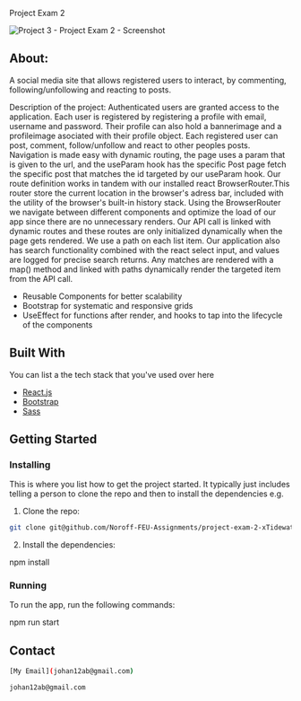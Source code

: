 Project Exam 2

![Project 3 - Project Exam 2 - Screenshot](https://user-images.githubusercontent.com/79268288/224323173-5251307a-b91e-4414-8e3d-9ae5d90bb63a.png)




## About:
A social media site that allows registered users to interact, by commenting, following/unfollowing and reacting to posts. 

Description of the project:
Authenticated users are granted access to the application. Each user is registered by registering a profile with email, username and password. Their profile can also hold a bannerimage and a profileimage asociated with their profile object. Each registered user can post, comment, follow/unfollow and react to other peoples posts. Navigation is made easy with dynamic routing, the page uses a param that is given to the url, and the useParam hook has the specific Post page fetch the specific post that matches the id targeted by our useParam hook. Our route definition works in tandem with our installed react BrowserRouter.This router store the current location in the browser's adress bar, included with the utility of the browser's built-in history stack. Using the BrowserRouter we navigate between different components and optimize the load of our app since there are no unnecessary renders. Our API call is linked with dynamic routes and these routes are only initialized dynamically when the page gets rendered. We use a path on each list item. Our application also has search functionality combined with the react select input, and values are logged for precise search returns. Any matches are rendered with a map() method and linked with paths dynamically render the targeted item from the API call.

- Reusable Components for better scalability
- Bootstrap for systematic and responsive grids
- UseEffect for functions after render, and hooks to tap into the lifecycle of the components

## Built With

You can list a the tech stack that you've used over here

- [React.js](https://reactjs.org/)
- [Bootstrap](https://getbootstrap.com)
- [Sass](https://sass-lang.com/)


## Getting Started

### Installing

This is where you list how to get the project started. It typically just includes telling a person to clone the repo and then to install the dependencies e.g.

1. Clone the repo:
```bash
git clone git@github.com/Noroff-FEU-Assignments/project-exam-2-xTidewaterx.git

```



2. Install the dependencies:


npm install


### Running


To run the app, run the following commands:


npm run start



## Contact


```bash
[My Email](johan12ab@gmail.com)

johan12ab@gmail.com
```


